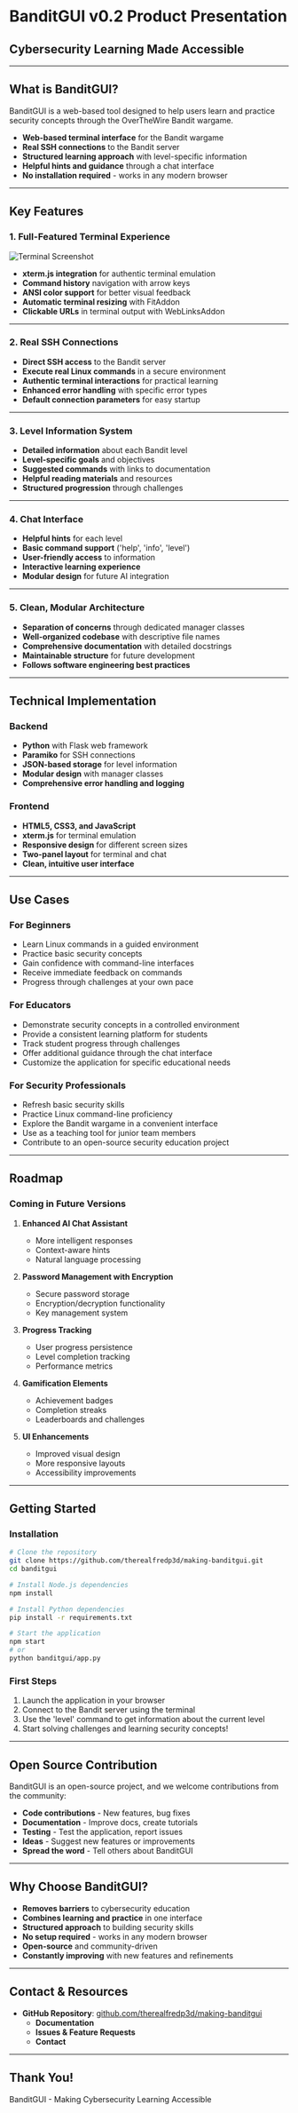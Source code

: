 # BanditGUI v0.2 Product Presentation

## Cybersecurity Learning Made Accessible

---

## What is BanditGUI?

BanditGUI is a web-based tool designed to help users learn and practice security concepts through the OverTheWire Bandit wargame.

- **Web-based terminal interface** for the Bandit wargame
- **Real SSH connections** to the Bandit server
- **Structured learning approach** with level-specific information
- **Helpful hints and guidance** through a chat interface
- **No installation required** - works in any modern browser

---

## Key Features

### 1. Full-Featured Terminal Experience
![Terminal Screenshot](../assets/terminal-screenshot.jpg)

- **xterm.js integration** for authentic terminal emulation
- **Command history** navigation with arrow keys
- **ANSI color support** for better visual feedback
- **Automatic terminal resizing** with FitAddon
- **Clickable URLs** in terminal output with WebLinksAddon

---

### 2. Real SSH Connections

- **Direct SSH access** to the Bandit server
- **Execute real Linux commands** in a secure environment
- **Authentic terminal interactions** for practical learning
- **Enhanced error handling** with specific error types
- **Default connection parameters** for easy startup

---

### 3. Level Information System

- **Detailed information** about each Bandit level
- **Level-specific goals** and objectives
- **Suggested commands** with links to documentation
- **Helpful reading materials** and resources
- **Structured progression** through challenges

---

### 4. Chat Interface

- **Helpful hints** for each level
- **Basic command support** ('help', 'info', 'level')
- **User-friendly access** to information
- **Interactive learning experience**
- **Modular design** for future AI integration

---

### 5. Clean, Modular Architecture

- **Separation of concerns** through dedicated manager classes
- **Well-organized codebase** with descriptive file names
- **Comprehensive documentation** with detailed docstrings
- **Maintainable structure** for future development
- **Follows software engineering best practices**

---

## Technical Implementation

### Backend
- **Python** with Flask web framework
- **Paramiko** for SSH connections
- **JSON-based storage** for level information
- **Modular design** with manager classes
- **Comprehensive error handling and logging**

### Frontend
- **HTML5, CSS3, and JavaScript**
- **xterm.js** for terminal emulation
- **Responsive design** for different screen sizes
- **Two-panel layout** for terminal and chat
- **Clean, intuitive user interface**

---

## Use Cases

### For Beginners
- Learn Linux commands in a guided environment
- Practice basic security concepts
- Gain confidence with command-line interfaces
- Receive immediate feedback on commands
- Progress through challenges at your own pace

### For Educators
- Demonstrate security concepts in a controlled environment
- Provide a consistent learning platform for students
- Track student progress through challenges
- Offer additional guidance through the chat interface
- Customize the application for specific educational needs

### For Security Professionals
- Refresh basic security skills
- Practice Linux command-line proficiency
- Explore the Bandit wargame in a convenient interface
- Use as a teaching tool for junior team members
- Contribute to an open-source security education project

---

## Roadmap

### Coming in Future Versions

1. **Enhanced AI Chat Assistant**
   - More intelligent responses
   - Context-aware hints
   - Natural language processing

2. **Password Management with Encryption**
   - Secure password storage
   - Encryption/decryption functionality
   - Key management system

3. **Progress Tracking**
   - User progress persistence
   - Level completion tracking
   - Performance metrics

4. **Gamification Elements**
   - Achievement badges
   - Completion streaks
   - Leaderboards and challenges

5. **UI Enhancements**
   - Improved visual design
   - More responsive layouts
   - Accessibility improvements

---

## Getting Started

### Installation

```bash
# Clone the repository
git clone https://github.com/therealfredp3d/making-banditgui.git
cd banditgui

# Install Node.js dependencies
npm install

# Install Python dependencies
pip install -r requirements.txt

# Start the application
npm start
# or
python banditgui/app.py
```

### First Steps

1. Launch the application in your browser
2. Connect to the Bandit server using the terminal
3. Use the 'level' command to get information about the current level
4. Start solving challenges and learning security concepts!

---

## Open Source Contribution

BanditGUI is an open-source project, and we welcome contributions from the community:

- **Code contributions** - New features, bug fixes
- **Documentation** - Improve docs, create tutorials
- **Testing** - Test the application, report issues
- **Ideas** - Suggest new features or improvements
- **Spread the word** - Tell others about BanditGUI

---

## Why Choose BanditGUI?

- **Removes barriers** to cybersecurity education
- **Combines learning and practice** in one interface
- **Structured approach** to building security skills
- **No setup required** - works in any modern browser
- **Open-source** and community-driven
- **Constantly improving** with new features and refinements

---

## Contact & Resources

- **GitHub Repository**: [github.com/therealfredp3d/making-banditgui](https://github.com/therealfredp3d/making-banditgui)
  - **Documentation**
  - **Issues & Feature Requests**
  - **Contact**
---

## Thank You!

BanditGUI - Making Cybersecurity Learning Accessible
